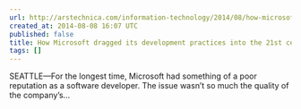 ```yaml
---
url: http://arstechnica.com/information-technology/2014/08/how-microsoft-dragged-its-development-practices-into-the-21st-century/
created_at: 2014-08-08 16:07 UTC
published: false
title: How Microsoft dragged its development practices into the 21st century
tags: []
---
```


SEATTLE—For the longest time, Microsoft had something of a poor reputation as a software developer. The issue wasn’t so much the quality of the company’s…
